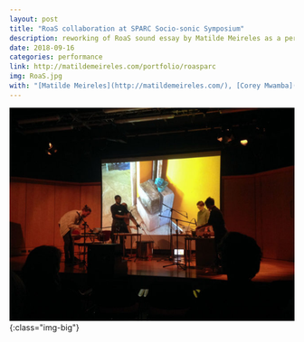 ```yaml
---
layout: post
title: "RoaS collaboration at SPARC Socio-sonic Symposium"
description: reworking of RoaS sound essay by Matilde Meireles as a performative Foley piece 
date: 2018-09-16
categories: performance
link: http://matildemeireles.com/portfolio/roasparc
img: RoaS.jpg
with: "[Matilde Meireles](http://matildemeireles.com/), [Corey Mwamba](https://www.coreymwamba.co.uk/) and [Claudia Molitor](https://www.city.ac.uk/people/academics/claudia-molitor)"
---
```


![RoaS](/assets/img/sam_andreae_RoaS2.jpg){:class="img-big"}
